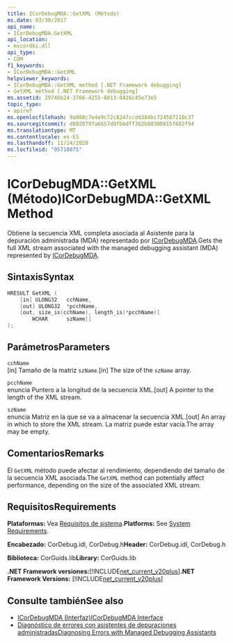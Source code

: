 ```yaml
---
title: ICorDebugMDA::GetXML (Método)
ms.date: 03/30/2017
api_name:
- ICorDebugMDA.GetXML
api_location:
- mscordbi.dll
api_type:
- COM
f1_keywords:
- ICorDebugMDA::GetXML
helpviewer_keywords:
- ICorDebugMDA::GetXML method [.NET Framework debugging]
- GetXML method [.NET Framework debugging]
ms.assetid: 29746b24-3766-4255-8813-0426c45e73e5
topic_type:
- apiref
ms.openlocfilehash: 9a088c7e4e9c72c8247ccdd384bc724587210c37
ms.sourcegitcommit: d8020797a6657d0fbbdff362b80300815f682f94
ms.translationtype: MT
ms.contentlocale: es-ES
ms.lasthandoff: 11/24/2020
ms.locfileid: "95710875"
---
```

# <a name="icordebugmdagetxml-method"></a><span data-ttu-id="d04ef-102">ICorDebugMDA::GetXML (Método)</span><span class="sxs-lookup"><span data-stu-id="d04ef-102">ICorDebugMDA::GetXML Method</span></span>

<span data-ttu-id="d04ef-103">Obtiene la secuencia XML completa asociada al Asistente para la depuración administrada (MDA) representado por [ICorDebugMDA](icordebugmda-interface.md).</span><span class="sxs-lookup"><span data-stu-id="d04ef-103">Gets the full XML stream associated with the managed debugging assistant (MDA) represented by [ICorDebugMDA](icordebugmda-interface.md).</span></span>  
  
## <a name="syntax"></a><span data-ttu-id="d04ef-104">Sintaxis</span><span class="sxs-lookup"><span data-stu-id="d04ef-104">Syntax</span></span>  
  
```cpp  
HRESULT GetXML (  
    [in] ULONG32   cchName,  
    [out] ULONG32  *pcchName,  
    [out, size_is(cchName), length_is(*pcchName)]  
        WCHAR      szName[]  
);  
```  
  
## <a name="parameters"></a><span data-ttu-id="d04ef-105">Parámetros</span><span class="sxs-lookup"><span data-stu-id="d04ef-105">Parameters</span></span>  

 `cchName`  
 <span data-ttu-id="d04ef-106">[in] Tamaño de la matriz `szName`.</span><span class="sxs-lookup"><span data-stu-id="d04ef-106">[in] The size of the `szName` array.</span></span>  
  
 `pcchName`  
 <span data-ttu-id="d04ef-107">enuncia Puntero a la longitud de la secuencia XML.</span><span class="sxs-lookup"><span data-stu-id="d04ef-107">[out] A pointer to the length of the XML stream.</span></span>  
  
 `szName`  
 <span data-ttu-id="d04ef-108">enuncia Matriz en la que se va a almacenar la secuencia XML.</span><span class="sxs-lookup"><span data-stu-id="d04ef-108">[out] An array in which to store the XML stream.</span></span> <span data-ttu-id="d04ef-109">La matriz puede estar vacía.</span><span class="sxs-lookup"><span data-stu-id="d04ef-109">The array may be empty.</span></span>  
  
## <a name="remarks"></a><span data-ttu-id="d04ef-110">Comentarios</span><span class="sxs-lookup"><span data-stu-id="d04ef-110">Remarks</span></span>  

 <span data-ttu-id="d04ef-111">El `GetXML` método puede afectar al rendimiento, dependiendo del tamaño de la secuencia XML asociada.</span><span class="sxs-lookup"><span data-stu-id="d04ef-111">The `GetXML` method can potentially affect performance, depending on the size of the associated XML stream.</span></span>  
  
## <a name="requirements"></a><span data-ttu-id="d04ef-112">Requisitos</span><span class="sxs-lookup"><span data-stu-id="d04ef-112">Requirements</span></span>  

 <span data-ttu-id="d04ef-113">**Plataformas:** Vea [Requisitos de sistema](../../get-started/system-requirements.md).</span><span class="sxs-lookup"><span data-stu-id="d04ef-113">**Platforms:** See [System Requirements](../../get-started/system-requirements.md).</span></span>  
  
 <span data-ttu-id="d04ef-114">**Encabezado:** CorDebug.idl, CorDebug.h</span><span class="sxs-lookup"><span data-stu-id="d04ef-114">**Header:** CorDebug.idl, CorDebug.h</span></span>  
  
 <span data-ttu-id="d04ef-115">**Biblioteca:** CorGuids.lib</span><span class="sxs-lookup"><span data-stu-id="d04ef-115">**Library:** CorGuids.lib</span></span>  
  
 <span data-ttu-id="d04ef-116">**.NET Framework versiones:**[!INCLUDE[net_current_v20plus](../../../../includes/net-current-v20plus-md.md)]</span><span class="sxs-lookup"><span data-stu-id="d04ef-116">**.NET Framework Versions:** [!INCLUDE[net_current_v20plus](../../../../includes/net-current-v20plus-md.md)]</span></span>  
  
## <a name="see-also"></a><span data-ttu-id="d04ef-117">Consulte también</span><span class="sxs-lookup"><span data-stu-id="d04ef-117">See also</span></span>

- [<span data-ttu-id="d04ef-118">ICorDebugMDA (Interfaz)</span><span class="sxs-lookup"><span data-stu-id="d04ef-118">ICorDebugMDA Interface</span></span>](icordebugmda-interface.md)
- [<span data-ttu-id="d04ef-119">Diagnóstico de errores con asistentes de depuraciones administradas</span><span class="sxs-lookup"><span data-stu-id="d04ef-119">Diagnosing Errors with Managed Debugging Assistants</span></span>](../../debug-trace-profile/diagnosing-errors-with-managed-debugging-assistants.md)

